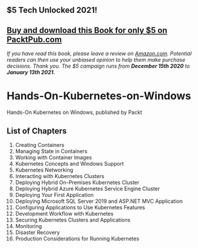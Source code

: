 ## $5 Tech Unlocked 2021!
[Buy and download this Book for only $5 on PacktPub.com](https://www.packtpub.com/product/hands-on-kubernetes-on-windows/9781838821562)
-----
*If you have read this book, please leave a review on [Amazon.com](https://www.amazon.com/gp/product/1838821562).     Potential readers can then use your unbiased opinion to help them make purchase decisions. Thank you. The $5 campaign         runs from __December 15th 2020__ to __January 13th 2021.__*

# Hands-On-Kubernetes-on-Windows
Hands-On Kubernetes on Windows, published by Packt


## List of Chapters
1. Creating Containers	
1. Managing State in Containers
1. Working with Container Images
1. Kubernetes Concepts and Windows Support
1. Kubernetes Networking
1. Interacting with Kubernetes Clusters
1. Deploying Hybrid On-Premises Kubernetes Cluster
1. Deploying Hybrid Azure Kubernetes Service Engine Cluster
1. Deploying Your First Application
1. Deploying Microsoft SQL Server 2019 and ASP.NET MVC Application
1. Configuring Applications to Use Kubernetes Features
1. Development Workflow with Kubernetes
1. Securing Kubernetes Clusters and Applications
1. Monitoring
1. Disaster Recovery
1. Production Considerations for Running Kubernetes
